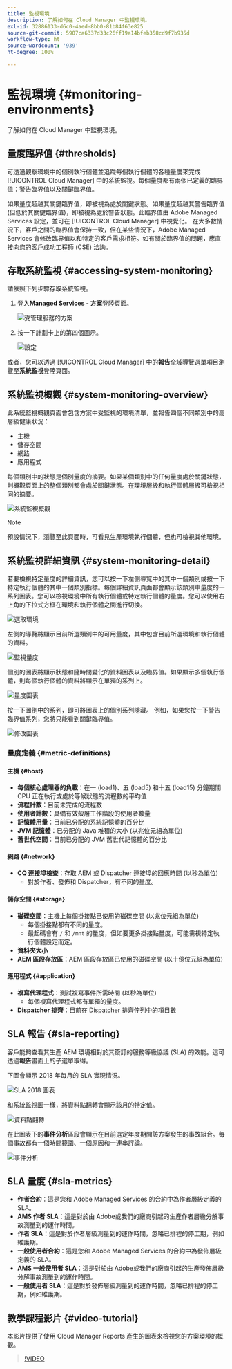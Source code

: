 ```yaml
---
title: 監視環境
description: 了解如何在 Cloud Manager 中監視環境。
exl-id: 32886133-d6c0-4aed-8bb0-81b84f63e825
source-git-commit: 5907ca6337d33c26ff19a14bfeb358cd9f7b935d
workflow-type: ht
source-wordcount: '939'
ht-degree: 100%

---
```



# 監視環境 {#monitoring-environments}

了解如何在 Cloud Manager 中監視環境。

## 量度臨界值 {#thresholds}

可透過觀察環境中的個別執行個體並追蹤每個執行個體的各種量度來完成 [!UICONTROL Cloud Manager] 中的系統監視。每個量度都有兩個已定義的臨界值：警告臨界值以及關鍵臨界值。

如果量度超越其關鍵臨界值，即被視為處於關鍵狀態。如果量度超越其警告臨界值 (但低於其關鍵臨界值)，即被視為處於警告狀態。此臨界值由 Adobe Managed Services 設定，並可在 [!UICONTROL Cloud Manager] 中視覺化。 在大多數情況下，客戶之間的臨界值會保持一致，但在某些情況下，Adobe Managed Services 會修改臨界值以和特定的客戶需求相符。如有關於臨界值的問題，應直接向您的客戶成功工程師 (CSE) 洽詢。

## 存取系統監視 {#accessing-system-monitoring}

請依照下列步驟存取系統監視。

1. 登入&#x200B;**Managed Services - 方案**&#x200B;登陸頁面。

   ![受管理服務的方案](/help/assets/ProgramLanding.png)

1. 按一下計劃卡上的第四個圖示。

   ![設定](/help/assets/first-timea1.png)


或者，您可以透過 [!UICONTROL Cloud Manager] 中的&#x200B;**報告**&#x200B;全域導覽選單項目瀏覽至&#x200B;**系統監視**&#x200B;登陸頁面。

## 系統監視概觀 {#system-monitoring-overview}

此系統監視概觀頁面會包含方案中受監視的環境清單，並報告四個不同類別中的高層級健康狀況：

* 主機
* 儲存空間
* 網路
* 應用程式

每個類別中的狀態是個別量度的摘要。如果某個類別中的任何量度處於關鍵狀態，則概觀頁面上的整個類別都會處於關鍵狀態。在環境層級和執行個體層級可檢視相同的摘要。

![系統監視概觀](/help/assets/System-Monitoring-Reports.png)

>[!NOTE]
>
>預設情況下，瀏覽至此頁面時，可看見生產環境執行個體，但也可檢視其他環境。

## 系統監視詳細資訊 {#system-monitoring-detail}

若要檢視特定量度的詳細資訊，您可以按一下左側導覽中的其中一個類別或按一下特定執行個體的其中一個類別指標。每個詳細資訊頁面都會顯示該類別中量度的一系列圖表。您可以檢視環境中所有執行個體或特定執行個體的量度。您可以使用右上角的下拉式方框在環境和執行個體之間進行切換。

![選取環境](/help/assets/System_Monitoring1.png)

左側的導覽將顯示目前所選類別中的可用量度，其中包含目前所選環境和執行個體的資料。

![監視量度](/help/assets/System_Monitoring2.png)

個別的圖表將顯示狀態和隨時間變化的資料圖表以及臨界值。如果顯示多個執行個體，則每個執行個體的資料將顯示在單獨的系列上。

![量度圖表](/help/assets/Monitoring_Graphs1.png)

按一下圖例中的系列，即可將圖表上的個別系列隱藏。
例如，如果您按一下警告臨界值系列，您將只能看到關鍵臨界值。

![修改圖表](/help/assets/Monitoring_Graphs2.png)

### 量度定義 {#metric-definitions}

#### 主機 {#host}

* **每個核心處理器的負載**：在一 (load1)、五 (load5) 和十五 (load15) 分鐘期間 CPU 正在執行或處於等候狀態的流程數的平均值
* **流程計數**：目前未完成的流程數
* **使用者計數**：具備有效殼層工作階段的使用者數量
* **記憶體用量**：目前已分配的系統記憶體的百分比
* **JVM 記憶體**：已分配的 Java 堆積的大小 (以兆位元組為單位)
* **舊世代空間**：目前已分配的 JVM 舊世代記憶體的百分比

#### 網路 {#network}

* **CQ 連接埠檢查**：存取 AEM 或 Dispatcher 連接埠的回應時間 (以秒為單位)
   * 對於作者、發佈和 Dispatcher，有不同的量度。

#### 儲存空間 {#storage}

* **磁碟空間**：主機上每個掛接點已使用的磁碟空間 (以兆位元組為單位)
   * 每個掛接點都有不同的量度。
   * 最起碼會有 `/` 和 `/mnt` 的量度，但如要更多掛接點量度，可能需視特定執行個體設定而定。
* **資料夾大小**
* **AEM 區段存放區**：AEM 區段存放區已使用的磁碟空間 (以十億位元組為單位)

#### 應用程式 {#application}

* **複寫代理程式**：測試複寫事件所需時間 (以秒為單位)
   * 每個複寫代理程式都有單獨的量度。
* **Dispatcher 排齊**：目前在 Dispatcher 排齊佇列中的項目數

## SLA 報告 {#sla-reporting}

客戶能夠查看其生產 AEM 環境相對於其簽訂的服務等級協議 (SLA) 的效能。這可透過&#x200B;**報告**&#x200B;畫面上的子選單取得。

下圖會顯示 2018 年每月的 SLA 實現情況。

![SLA 2018 圖表](/help/assets/SLA-Reports-one.png)

和系統監視圖一樣，將資料點翻轉會顯示該月的特定值。

![資料點翻轉](/help/assets/SLA-Reports-two.png)

在此圖表下的&#x200B;**事件分析**&#x200B;區段會顯示在目前選定年度期間該方案發生的事故組合。每個事故都有一個時間範圍、一個原因和一連串評論。

![事件分析](/help/assets/sla-reporting3.png)

## SLA 量度 {#sla-metrics}

* **作者合約**：這是您和 Adobe&#x200B; Managed Services 的合約中為作者層級定義的 SLA。
* **AMS 作者 SLA**：這是對於由 Adobe&#x200B; 或我們的廠商引起的生產作者層級分解事故測量到的運作時間。
* **作者 SLA**：這是對於作者層級測量到的運作時間，忽略已排程的停工期，例如維護期。
* **一般使用者合約**：這是您和 Adobe&#x200B; Managed Services 的合約中為發佈層級定義的 SLA。
* **AMS 一般使用者 SLA**：這是對於由 Adobe&#x200B; 或我們的廠商引起的生產發佈層級分解事故測量到的運作時間。
* **一般使用者 SLA**：這是對於發佈層級測量到的運作時間，忽略已排程的停工期，例如維護期。

## 教學課程影片 {#video-tutorial}

本影片提供了使用 Cloud Manager Reports 產生的圖表來檢視您的方案環境的概觀。

>[!VIDEO](https://video.tv.adobe.com/v/26315/)
